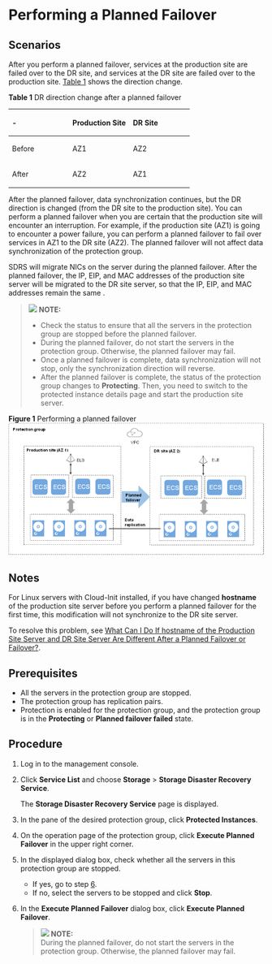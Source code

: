 # Performing a Planned Failover<a name="sdrs_ug_pg_0002"></a>

## Scenarios<a name="section15531549458"></a>

After you perform a planned failover, services at the production site are failed over to the DR site, and services at the DR site are failed over to the production site.  [Table 1](#table938371263712)  shows the direction change.

**Table  1**  DR direction change after a planned failover

<a name="table938371263712"></a>
<table><thead align="left"><tr id="row12384181223713"><th class="cellrowborder" valign="top" width="33.33333333333333%" id="mcps1.2.4.1.1"><p id="p12385121203719"><a name="p12385121203719"></a><a name="p12385121203719"></a>-</p>
</th>
<th class="cellrowborder" valign="top" width="33.33333333333333%" id="mcps1.2.4.1.2"><p id="p9385191216378"><a name="p9385191216378"></a><a name="p9385191216378"></a>Production Site</p>
</th>
<th class="cellrowborder" valign="top" width="33.33333333333333%" id="mcps1.2.4.1.3"><p id="p1038521283719"><a name="p1038521283719"></a><a name="p1038521283719"></a>DR Site</p>
</th>
</tr>
</thead>
<tbody><tr id="row53859126375"><td class="cellrowborder" valign="top" width="33.33333333333333%" headers="mcps1.2.4.1.1 "><p id="p553133763712"><a name="p553133763712"></a><a name="p553133763712"></a>Before</p>
</td>
<td class="cellrowborder" valign="top" width="33.33333333333333%" headers="mcps1.2.4.1.2 "><p id="p9385191253719"><a name="p9385191253719"></a><a name="p9385191253719"></a>AZ1</p>
</td>
<td class="cellrowborder" valign="top" width="33.33333333333333%" headers="mcps1.2.4.1.3 "><p id="p17385181216378"><a name="p17385181216378"></a><a name="p17385181216378"></a>AZ2</p>
</td>
</tr>
<tr id="row16385312123720"><td class="cellrowborder" valign="top" width="33.33333333333333%" headers="mcps1.2.4.1.1 "><p id="p1238591215370"><a name="p1238591215370"></a><a name="p1238591215370"></a>After</p>
</td>
<td class="cellrowborder" valign="top" width="33.33333333333333%" headers="mcps1.2.4.1.2 "><p id="p1338591213720"><a name="p1338591213720"></a><a name="p1338591213720"></a>AZ2</p>
</td>
<td class="cellrowborder" valign="top" width="33.33333333333333%" headers="mcps1.2.4.1.3 "><p id="p18385112193717"><a name="p18385112193717"></a><a name="p18385112193717"></a>AZ1</p>
</td>
</tr>
</tbody>
</table>

After the planned failover, data synchronization continues, but the DR direction is changed \(from the DR site to the production site\). You can perform a planned failover when you are certain that the production site will encounter an interruption. For example, if the production site \(AZ1\) is going to encounter a power failure, you can perform a planned failover to fail over services in AZ1 to the DR site \(AZ2\). The planned failover will not affect data synchronization of the protection group.

SDRS will migrate NICs on the server during the planned failover. After the planned failover, the IP, EIP, and MAC addresses of the production site server will be migrated to the DR site server, so that the IP, EIP, and MAC addresses remain the same .

>![](/images/icon-note.gif) **NOTE:**   
>-   Check the status to ensure that all the servers in the protection group are stopped before the planned failover.   
>-   During the planned failover, do not start the servers in the protection group. Otherwise, the planned failover may fail.  
>-   Once a planned failover is complete, data synchronization will not stop, only the synchronization direction will reverse.  
>-   After the planned failover is complete, the status of the protection group changes to  **Protecting**. Then, you need to switch to the protected instance details page and start the production site server.  

**Figure  1**  Performing a planned failover<a name="fig17126650144717"></a>  
![](figures/performing-a-planned-failover.png "performing-a-planned-failover")

## Notes<a name="section8684144414202"></a>

For Linux servers with Cloud-Init installed, if you have changed  **hostname**  of the production site server before you perform a planned failover for the first time, this modification will not synchronize to the DR site server.

To resolve this problem, see  [What Can I Do If hostname of the Production Site Server and DR Site Server Are Different After a Planned Failover or Failover?](what-can-i-do-if-hostname-of-the-production-site-server-and-dr-site-server-are-different-after-a-pla.md).

## **Prerequisites**<a name="section142217284496"></a>

-   All the servers in the protection group are stopped.
-   The protection group has replication pairs.
-   Protection is enabled for the protection group, and the protection group is in the  **Protecting**  or  **Planned failover failed**  state.

## Procedure<a name="section10857512011"></a>

1.  Log in to the management console. 
2.  Click  **Service List**  and choose  **Storage**  \>  **Storage Disaster Recovery Service**.

    The  **Storage Disaster Recovery Service**  page is displayed.

3.  In the pane of the desired protection group, click  **Protected Instances**. 
4.  On the operation page of the protection group, click  **Execute Planned Failover**  in the upper right corner.
5.  In the displayed dialog box, check whether all the servers in this protection group are stopped.
    -   If yes, go to step  [6](#li812255515532).
    -   If no, select the servers to be stopped and click  **Stop**.

6.  <a name="li812255515532"></a>In the  **Execute Planned Failover**  dialog box, click  **Execute Planned Failover**.

    >![](/images/icon-note.gif) **NOTE:**   
    >During the planned failover, do not start the servers in the protection group. Otherwise, the planned failover may fail.  


